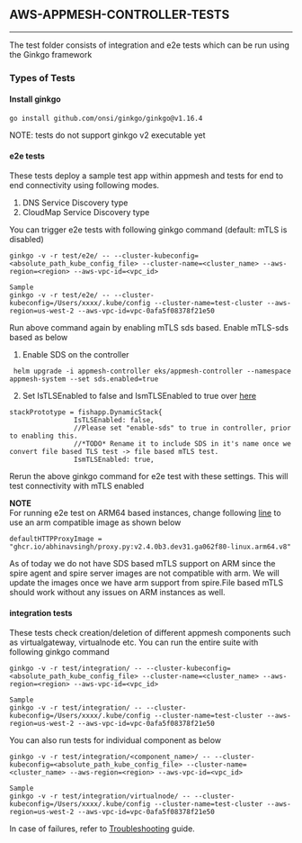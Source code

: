 ## AWS-APPMESH-CONTROLLER-TESTS
---
The test folder consists of integration and e2e tests which can be run using the Ginkgo framework

### Types of Tests  
#### Install ginkgo

```
go install github.com/onsi/ginkgo/ginkgo@v1.16.4
```

NOTE: tests do not support ginkgo v2 executable yet

#### e2e tests  
These tests deploy a sample test app within appmesh and tests for end to end connectivity using following modes.  
1. DNS Service Discovery type 
2. CloudMap Service Discovery type 

You can trigger e2e tests with following ginkgo command (default: mTLS is disabled)
```
ginkgo -v -r test/e2e/ -- --cluster-kubeconfig=<absolute_path_kube_config_file> --cluster-name=<cluster_name> --aws-region=<region> --aws-vpc-id=<vpc_id>

Sample
ginkgo -v -r test/e2e/ -- --cluster-kubeconfig=/Users/xxxx/.kube/config --cluster-name=test-cluster --aws-region=us-west-2 --aws-vpc-id=vpc-0afa5f08378f21e50 
```

Run above command again by enabling mTLS sds based. Enable mTLS-sds based as below  
1. Enable SDS on the controller
```
 helm upgrade -i appmesh-controller eks/appmesh-controller --namespace appmesh-system --set sds.enabled=true
```
2. Set IsTLSEnabled to false and IsmTLSEnabled to true over [here](https://github.com/aws/aws-app-mesh-controller-for-k8s/blob/67d8cf133696c3d035b700659ad27050f4b80f52/test/e2e/fishapp/dynamic_stack_test.go#L39)  
```
stackPrototype = fishapp.DynamicStack{
				IsTLSEnabled: false,
				//Please set "enable-sds" to true in controller, prior to enabling this.
				//*TODO* Rename it to include SDS in it's name once we convert file based TLS test -> file based mTLS test.
				IsmTLSEnabled: true,
```

Rerun the above ginkgo command for e2e test with these settings. This will test connectivity with mTLS enabled  

**NOTE**  
For running e2e test on ARM64 based instances, change following [line](https://github.com/aws/aws-app-mesh-controller-for-k8s/blob/67d8cf133696c3d035b700659ad27050f4b80f52/test/e2e/fishapp/dynamic_stack.go#L46) to use an arm compatible image as shown below  
```
defaultHTTPProxyImage = "ghcr.io/abhinavsingh/proxy.py:v2.4.0b3.dev31.ga062f80-linux.arm64.v8"
```
As of today we do not have SDS based mTLS support on ARM since the spire agent and spire server images are not compatible with arm. We will update the images once we have arm support from spire.File based mTLS should work without any issues on ARM instances as well.  

#### integration tests  
These tests check creation/deletion of different appmesh components such as virtualgateway, virtualnode etc.
You can run the entire suite with following ginkgo command
```
ginkgo -v -r test/integration/ -- --cluster-kubeconfig=<absolute_path_kube_config_file> --cluster-name=<cluster_name> --aws-region=<region> --aws-vpc-id=<vpc_id>

Sample
ginkgo -v -r test/integration/ -- --cluster-kubeconfig=/Users/xxxx/.kube/config --cluster-name=test-cluster --aws-region=us-west-2 --aws-vpc-id=vpc-0afa5f08378f21e50 
```

You can also run tests for individual component as below  
```
ginkgo -v -r test/integration/<component_name>/ -- --cluster-kubeconfig=<absolute_path_kube_config_file> --cluster-name=<cluster_name> --aws-region=<region> --aws-vpc-id=<vpc_id>

Sample
ginkgo -v -r test/integration/virtualnode/ -- --cluster-kubeconfig=/Users/xxxx/.kube/config --cluster-name=test-cluster --aws-region=us-west-2 --aws-vpc-id=vpc-0afa5f08378f21e50
```

In case of failures, refer to [Troubleshooting](https://github.com/aws/aws-app-mesh-controller-for-k8s/blob/master/docs/guide/troubleshooting.md) guide.   




